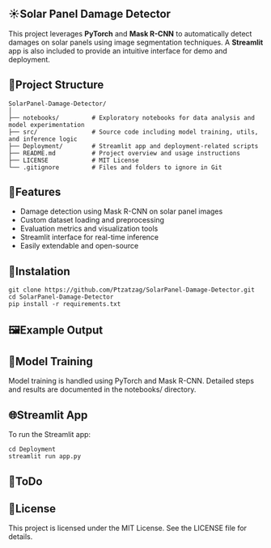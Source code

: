 ## ☀️Solar Panel Damage Detector
This project leverages **PyTorch** and **Mask R-CNN** to automatically detect damages on solar panels using image segmentation techniques. A **Streamlit** app is also included to provide an intuitive interface for demo and deployment.
## 📁Project Structure
```
SolarPanel-Damage-Detector/
│
├── notebooks/         # Exploratory notebooks for data analysis and model experimentation
├── src/               # Source code including model training, utils, and inference logic
├── Deployment/        # Streamlit app and deployment-related scripts
├── README.md          # Project overview and usage instructions
├── LICENSE            # MIT License
└── .gitignore         # Files and folders to ignore in Git

```

## 🚀Features
- Damage detection using Mask R-CNN on solar panel images
- Custom dataset loading and preprocessing
- Evaluation metrics and visualization tools
- Streamlit interface for real-time inference
- Easily extendable and open-source

## 🧪Instalation
```
git clone https://github.com/Ptzatzag/SolarPanel-Damage-Detector.git
cd SolarPanel-Damage-Detector
pip install -r requirements.txt

```

## 🖼️Example Output


## 🧠Model Training 
Model training is handled using PyTorch and Mask R-CNN. Detailed steps and results are documented in the notebooks/ directory.

## 🌐Streamlit App 
To run the Streamlit app:
```
cd Deployment
streamlit run app.py
```


## 📌ToDo 


## 📝License 
This project is licensed under the MIT License. See the LICENSE file for details.  
